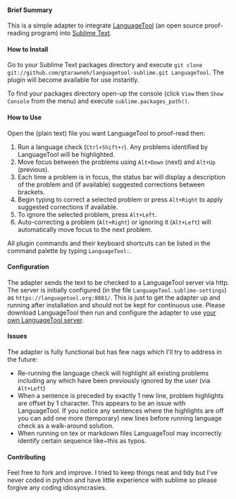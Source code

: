 #### Brief Summary

This is a simple adapter to integrate [LanguageTool](https://languagetool.org/) (an open source proof-reading program) into [Sublime Text](https://www.sublimetext.com/).

#### How to Install

Go to your Sublime Text packages directory and execute `git clone git://github.com/gtarawneh/languagetool-sublime.git LanguageTool`. The plugin will become available for use instantly.

To find your packages directory open-up the console (click `View` then `Show Console` from the menu) and execute `sublime.packages_path()`.

#### How to Use

Open the (plain text) file you want LanguageTool to proof-read then:

1. Run a language check (`Ctrl+Shift+r`). Any problems identified by LanguageTool will be highlighted.
2. Move focus between the problems using `Alt+Down` (next) and `Alt+Up` (previous).
3. Each time a problem is in focus, the status bar will display a description of the problem and (if available) suggested corrections between brackets.
4. Begin typing to correct a selected problem or press `Alt+Right` to apply suggested corrections if available.
5. To ignore the selected problem, press `Alt+Left`.
6. Auto-correcting a problem (`Alt+Right`) or ignoring it (`Alt+Left`) will automatically move focus to the next problem.

All plugin commands and their keyboard shortcuts can be listed in the command palette by typing `LanguageTool:`.

#### Configuration

The adapter sends the text to be checked to a LanguageTool server via http. The server is initially configured (in the file `LanguageTool.sublime-settings`) as `https://languagetool.org:8081/`. This is just to get the adapter up and running after installation and should not be kept for continuous use. Please download LanguageTool then run and configure the adapter to use [your own LanguageTool server](http://wiki.languagetool.org/http-server).

#### Issues

The adapter is fully functional but has few nags which I'll try to address in the future:

* Re-running the language check will highlight all existing problems including any which have been previously ignored by the user (via `Alt+Left`)
* When a sentence is preceded by exactly 1 new line, problem highlights are offset by 1 character. This appears to be an issue with LanguageTool. If you notice any sentences where the highlights are off you can add one more (temporary) new lines before running language check as a walk-around solution.
* When running on tex or markdown files LanguageTool may incorrectly identify certain sequence like~this as typos.

#### Contributing

Feel free to fork and improve. I tried to keep things neat and tidy but I've never coded in python and have little experience with sublime so please forgive any coding idiosyncrasies.